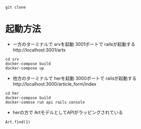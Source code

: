 
```
git clone
```


# 起動方法

- 一方のターミナルで srvを起動 3001ポートで railsが起動する http://localhost:3001/arts 

```
cd srv
docker-compose build
docker-compose up
```

- 他方のターミナルで herを起動 3000ポートで railsが起動する http://localhost:3000/article_form/index

```
cd her
docker-compose build
docker-comose run api rails console
```

- herの方で ArtモデルとしてAPIがラッピングされている

```
Art.find(1)
```
